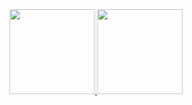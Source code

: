 <div>
<a href="https://github.com/byankatm">
<img height="150em" src="https://github-readme-stats.vercel.app/api/top-langs/?username=byankatm&layout=compact&langs_count=7&theme=radical"/>
<img height="150em" src="https://github-readme-stats.vercel.app/api?username=byankatm&show_icons=true&theme=radical&include_all_commits=true&count_private=true"/>
</div>
